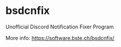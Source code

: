 # bsdcnfix
Unofficial Discord Notification Fixer Program

More info: https://software.bste.ch/bsdcnfix/

